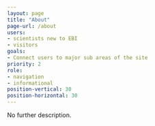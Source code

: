 ```yaml
---
layout: page
title: "About"
page-url: /about
users:
- scientists new to EBI
- visitors
goals:
- Connect users to major sub areas of the site
priority: 2
role:
- navigation
- informational
position-vertical: 30
position-horizontal: 30
---
```


No further description.
